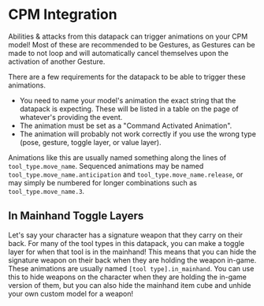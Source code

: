 # CPM Integration

Abilities & attacks from this datapack can trigger animations on your CPM model! Most of these are recommended to be Gestures, as Gestures can be made to not loop and will automatically cancel themselves upon the activation of another Gesture.

There are a few requirements for the datapack to be able to trigger these animations.

* You need to name your model's animation the exact string that the datapack is expecting. These will be listed in a table on the page of whatever's providing the event.
* The animation must be set as a "Command Activated Animation".
* The animation will probably not work correctly if you use the wrong type (pose, gesture, toggle layer, or value layer).

Animations like this are usually named something along the lines of `tool_type.move_name`. Sequenced animations may be named `tool_type.move_name.anticipation` and `tool_type.move_name.release`, or may simply be numbered for longer combinations such as `tool_type.move_name.3`.

## In Mainhand Toggle Layers

Let's say your character has a signature weapon that they carry on their back. For many of the tool types in this datapack, you can make a toggle layer for when that tool is in the mainhand! This means that you can hide the signature weapon on their back when they are holding the weapon in-game. These animations are usually named `[tool type].in_mainhand`. You can use this to hide weapons on the character when they are holding the in-game version of them, but you can also hide the mainhand item cube and unhide your own custom model for a weapon!

